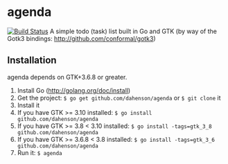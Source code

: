 agenda
======

[![Build Status](https://drone.io/github.com/dahenson/agenda/status.png)](https://drone.io/github.com/dahenson/agenda/latest)
A simple todo (task) list built in Go and GTK (by way of the Gotk3 bindings: http://github.com/conformal/gotk3)

## Installation
agenda depends on GTK+3.6.8 or greater.

1. Install Go (http://golang.org/doc/install)
2. Get the project: `$ go get github.com/dahenson/agenda` or `$ git clone` it
3. Install it
  1. If you have GTK >= 3.10 installed: `$ go install github.com/dahenson/agenda`
  2. If you have GTK >= 3.8 < 3.10 installed: `$ go install -tags=gtk_3_8 github.com/dahenson/agenda`
  3. If you have GTK >= 3.6.8 < 3.8 installed: `$ go install -tags=gtk_3_6 github.com/dahenson/agenda`
4. Run it: `$ agenda`
